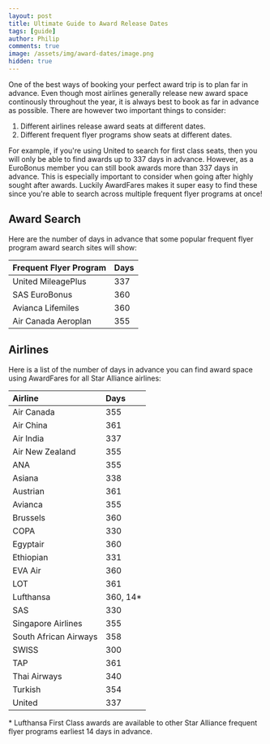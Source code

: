 ```yaml
---
layout: post
title: Ultimate Guide to Award Release Dates
tags: [guide]
author: Philip
comments: true
image: /assets/img/award-dates/image.png
hidden: true
---
```


One of the best ways of booking your perfect award trip is to plan far in advance. Even though most airlines generally release new award space continously throughout the year, it is always best to book as far in advance as possible. There are however two important things to consider:

1. Different airlines release award seats at different dates.
2. Different frequent flyer programs show seats at different dates.

For example, if you're using United to search for first class seats, then you will only be able to find awards up to 337 days in advance. However, as a EuroBonus member you can still book awards more than 337 days in advance. This is especially important to consider when going after highly sought after awards. Luckily AwardFares makes it super easy to find these since you're able to search across multiple frequent flyer programs at once!

## Award Search
Here are the number of days in advance that some popular frequent flyer program award search sites will show:

| Frequent Flyer Program | Days |
|:------------------------|:------|
| United MileagePlus | 337 |
| SAS EuroBonus | 360 |
| Avianca Lifemiles | 360 |
| Air Canada Aeroplan | 355 |

## Airlines
Here is a list of the number of days in advance you can find award space using AwardFares for all Star Alliance airlines:

| Airline               | Days     |
|:-----------------------|:----------|
| Air Canada            | 355      |
| Air China             | 361      |
| Air India             | 337      |
| Air New Zealand       | 355      |
| ANA                   | 355      |
| Asiana                | 338      |
| Austrian              | 361      |
| Avianca               | 355      |
| Brussels              | 360      |
| COPA                  | 330      |
| Egyptair              | 360      |
| Ethiopian             | 331      |
| EVA Air               | 360      |
| LOT                   | 361      |
| Lufthansa             | 360, 14* |
| SAS                   | 330      |
| Singapore Airlines    | 355      |
| South African Airways | 358      |
| SWISS                 | 300      |
| TAP                   | 361      |
| Thai Airways          | 340      |
| Turkish               | 354      |
| United                | 337      |

\* Lufthansa First Class awards are available to other Star Alliance frequent flyer programs earliest 14 days in advance.
